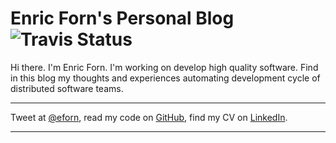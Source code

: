 Enric Forn's Personal Blog ![Travis Status](https://api.travis-ci.org/enricforn/enricforn.github.io.svg?branch=master)
========

Hi there. I'm Enric Forn. I'm working on develop high quality software. Find in this blog my thoughts and experiences automating development cycle of distributed software teams.

---

Tweet at [@eforn](https://twitter.com/eforn), read my code on [GitHub](https://github.com/enricforn), find my CV on [LinkedIn](https://uk.linkedin.com/in/enricforn).

---
